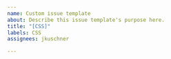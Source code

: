 ```yaml
---
name: Custom issue template
about: Describe this issue template's purpose here.
title: "[CSS]"
labels: CSS
assignees: jkuschner

---
```



